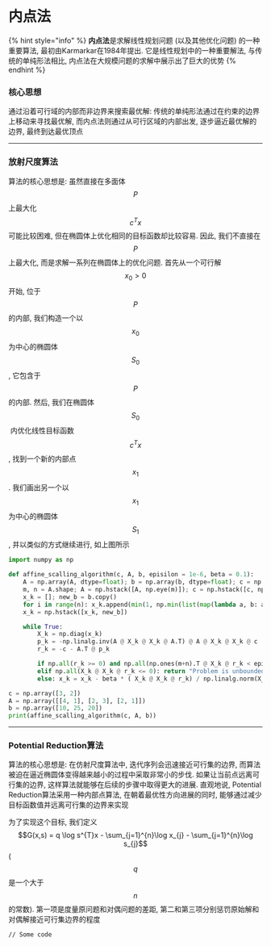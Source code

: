 # 内点法

{% hint style="info" %}
**内点法**是求解线性规划问题 (以及其他优化问题) 的一种重要算法, 最初由Karmarkar在1984年提出. 它是线性规划中的一种重要解法, 与传统的单纯形法相比, 内点法在大规模问题的求解中展示出了巨大的优势
{% endhint %}

### 核心思想

通过沿着可行域的内部而非边界来搜索最优解: 传统的单纯形法通过在约束的边界上移动来寻找最优解, 而内点法则通过从可行区域的内部出发, 逐步逼近最优解的边界, 最终到达最优顶点

***

### 放射尺度算法

算法的核心思想是: 虽然直接在多面体 $$P$$ 上最大化 $$c^{T}x$$ 可能比较困难, 但在椭圆体上优化相同的目标函数却比较容易. 因此, 我们不直接在 $$P$$ 上最大化, 而是求解一系列在椭圆体上的优化问题. 首先从一个可行解 $$x_{0} > 0$$ 开始, 位于 $$P$$ 的内部, 我们构造一个以 $$x_{0}$$ 为中心的椭圆体 $$S_{0}$$, 它包含于 $$P$$ 的内部. 然后, 我们在椭圆体 $$S_{0}$$​ 内优化线性目标函数 $$c^{T}x$$, 找到一个新的内部点 $$x_{1}$$. 我们画出另一个以 $$x_{1}$$ 为中心的椭圆体 $$S_{1}$$, 并以类似的方式继续进行, 如上图所示

```python
import numpy as np

def affine_scalling_algorithm(c, A, b, episilon = 1e-6, beta = 0.1):
    A = np.array(A, dtype=float); b = np.array(b, dtype=float); c = np.array(c, dtype=float)
    m, n = A.shape; A = np.hstack([A, np.eye(m)]); c = np.hstack([c, np.zeros(m)])
    x_k = []; new_b = b.copy()
    for i in range(n): x_k.append(min(1, np.min(list(map(lambda a, b: a / b, new_b, A.T[i]))))); new_b = new_b - x_k[i] * A.T[i]
    x_k = np.hstack([x_k, new_b])

    while True:
        X_k = np.diag(x_k)
        p_k = -np.linalg.inv(A @ X_k @ X_k @ A.T) @ A @ X_k @ X_k @ c
        r_k = -c - A.T @ p_k

        if np.all(r_k >= 0) and np.all(np.ones(m+n).T @ X_k @ r_k < episilon) : return list(map(lambda num: round(num, 1), x_k[:n]))
        elif np.all(X_k @ X_k @ r_k <= 0): return "Problem is unbounded"
        else: x_k = x_k - beta * ( X_k @ X_k @ r_k) / np.linalg.norm(X_k @ r_k)

c = np.array([3, 2])
A = np.array([[4, 1], [2, 3], [2, 1]])
b = np.array([10, 25, 20])
print(affine_scalling_algorithm(c, A, b))
```

***

### Potential Reduction算法

算法的核心思想是: 在仿射尺度算法中, 迭代序列会迅速接近可行集的边界, 而算法被迫在逼近椭圆体变得越来越小的过程中采取非常小的步伐. 如果让当前点远离可行集的边界, 这样算法就能够在后续的步骤中取得更大的进展. 直观地说, Potential Reduction算法采用一种内部点算法, 在朝着最优性方向进展的同时, 能够通过减少目标函数值并远离可行集的边界来实现

为了实现这个目标, 我们定义 $$G(x,s) = q \log s^{T}x - \sum_{j=1}^{n}\log x_{j} - \sum_{j=1}^{n}\log s_{j}$$ ($$q$$ 是一个大于 $$n$$ 的常数). 第一项是度量原问题和对偶问题的差距, 第二和第三项分别惩罚原始解和对偶解接近可行集边界的程度

```
// Some code
```

